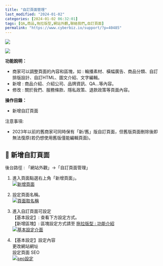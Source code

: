 ```yaml
---
title: "自訂頁面管理"
last_modified: "2024-01-02"
categories: [2024-01-02 06:32:01]
tags: [QA,商品,拖拉版型,網站外觀,聯絡我們,自訂頁面]
permalink: "https://www.cyberbiz.io/support/?p=40485"
---
```


![](https://www.cyberbiz.io/support/wp-content/uploads/適用站別.png)

[![](https://www.cyberbiz.io/support/wp-content/uploads/台灣站.png)](https://www.cyberbiz.io/support/?page_id=2490)

**功能說明：**  

* 商家可以調整頁面的內容和區塊，如 : 輪播素材、橫幅廣告、商品分類、自訂排版設計、自訂HTML、圖文介紹、文字編輯。
* 新增 : 商品介紹、介紹公司、品牌資訊、QA…等內容。
* 修改 : 關於我們、服務條款、隱私政策、退款政策等頁面內容。

**操作目錄：**

* 新增自訂頁面

注意事項:  

* 2023年以前的舊商家可同時保有「新/舊」版自訂頁面，但舊版頁面刪除後即無法復原(若仍想使用舊版僅能編輯頁面)。



## 📌 新增自訂頁面


後台路徑 :  「網站外觀」→「自訂頁面管理」  


1. 進入頁面點選右上角「新增頁面」。  
[![新增頁面](https://www.cyberbiz.io/support/wp-content/uploads/自訂頁面管理01.png)](https://www.cyberbiz.io/support/wp-content/uploads/自訂頁面管理01.png)



2. 設定頁面名稱。  
[![頁面取名稱](https://www.cyberbiz.io/support/wp-content/uploads/自訂頁面管理02.png)](https://www.cyberbiz.io/support/wp-content/uploads/自訂頁面管理02.png)



3. 進入自訂頁面可設定  
【基本設定】: 查看下方設定方式。  
【新增區塊】: 區塊設定方式請至 [拖拉版型 : 功能介紹](//www.cyberbiz.io/support/?p=39903)  
[![基本設定介面](https://www.cyberbiz.io/support/wp-content/uploads/自訂頁面管理03.png)](https://www.cyberbiz.io/support/wp-content/uploads/自訂頁面管理03.png)



4. 【基本設定】設定內容  
更改網站網址  
設定頁面 SEO  
[![seo設定](https://www.cyberbiz.io/support/wp-content/uploads/自訂頁面管理04.png)](https://www.cyberbiz.io/support/wp-content/uploads/自訂頁面管理04.png)



